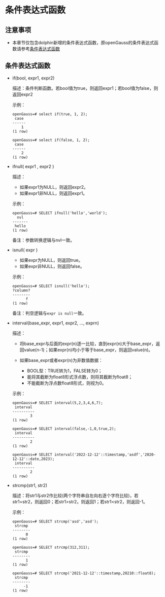 # 条件表达式函数

## 注意事项<a name="zh-cn_topic_0283137529_zh-cn_topic_0237122159_zh-cn_topic_0059777895_s115556a9029e407ca47ff01fea8de0cb"></a>

-   本章节仅包含dolphin新增的条件表达式函数，原openGauss的条件表达式函数请参考[条件表达式函数](../SQLReference/条件表达式函数.md)

## 条件表达式函数<a name="zh-cn_topic_0283136903_zh-cn_topic_0237121986_zh-cn_topic_0059778809_s67706c61c09047c4bca384689f7f5c08"></a>

-   if\(bool, expr1, expr2\)

    描述：条件判断函数。若bool值为true，则返回expr1；若bool值为false，则返回expr2

    示例：

    ```
    openGauss=# select if(true, 1, 2);
     case
    ------
        1
    (1 row)
    ```
    ```
    openGauss=# select if(false, 1, 2);
     case
    ------
        2
    (1 row)
    ```

- ifnull\( expr1 , expr2 \)

  描述：

    -   如果expr1为NULL，则返回expr2。
    -   如果expr1非NULL，则返回expr1。

  示例：

  ```
  openGauss=# SELECT ifnull('hello','world');
    nvl  
  -------
   hello
  (1 row)
  ```

  备注：参数转换逻辑与nvl一致。

- isnull\( expr \)

    -   如果expr为NULL，则返回true。
    -   如果expr非NULL，则返回false。

  示例：

  ```
  openGauss=# SELECT isnull('hello');
  ?column?  
  --------
        f 
  (1 row)
  ```

  备注：判空逻辑与`expr is null`一致。

- interval(base_expr, expr1, expr2, ..., exprn)

  描述：

    - 将base_expr与后面的expr(n)逐一比较，直到expr(n)大于base_expr，返回value(n-1)；如果expr(n)均小于等于base_expr，则返回value(n)。
    - 如果base_expr或者expr(n)为非数值数据：

        - BOOL型：TRUE转为1，FALSE转为0；
        - 能将其截断为float8形式浮点数，则将其截断为float8；
        - 不能截断为浮点数float8形式，则视为0。

  示例：

  ```
  openGauss=# SELECT interval(5,2,3,4,6,7);
   interval
  ----------
          3
  (1 row)
  ```

  ```
  openGauss=# SELECT interval(false,-1,0,true,2);
   interval
  ----------
          2
  (1 row)

  ```

  ```
  openGauss=# SELECT interval('2022-12-12'::timestamp,'asdf','2020-12-12'::date,2023);
   interval
  ----------
          2
  (1 row)
  ```



- strcmp(str1, str2)

  描述：将str1与str2作比较(两个字符串自左向右逐个字符比较)，若str1=str2，则返回0；若str1>str2，则返回1；若str1<str2，则返回-1。

  示例：

  ```
  openGauss=# SELECT strcmp('asd','asd');
   strcmp 
  --------
        0
  (1 row)
  ```

  ```
  openGauss=# SELECT strcmp(312,311);
   strcmp 
  --------
        1
  (1 row)
  ```

  ```
  openGauss=# SELECT strcmp('2021-12-12'::timestamp,20210::float8);
   strcmp 
  --------
       -1
  (1 row)
  ```

  




